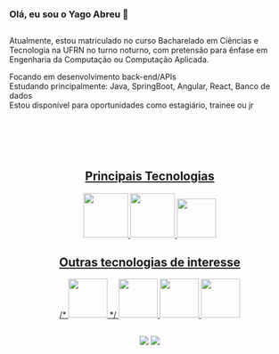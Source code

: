 ### Olá, eu sou o Yago Abreu 👋
##



<p>Atualmente, estou matriculado no curso Bacharelado em Ciências e Tecnologia na UFRN no turno noturno, com pretensão para ênfase em Engenharia da Computação ou Computação Aplicada.
 
 </p>
Focando  em desenvolvimento back-end/APIs <br>
Estudando principalmente: Java, SpringBoot, Angular, React, Banco de dados <br>
Estou disponível para oportunidades como estagiário, trainee ou jr<br>








<br><div align="center">
 
  <a href="https://github.com/YagoGabriel123">
   
  
 

  
 

    
 

  ##
 
   <div style="display-flex"><br>
    <h2>Principais Tecnologias</h2>
     <img  height ="80" width="80" src="https://cdn.jsdelivr.net/gh/devicons/devicon/icons/java/java-original-wordmark.svg" />
   <img height ="80" width="80" src="https://cdn.jsdelivr.net/gh/devicons/devicon/icons/spring/spring-original-wordmark.svg" />
    <img height ="70" width="70" src="https://camo.githubusercontent.com/0eb89e334c0fcb00fe9c7c6fd8fb2e24d8c6b12f0460433161b03b84c45d79dc/68747470733a2f2f692e696d6775722e636f6d2f3777757874444c2e706e67" />
   
     
    
  </div>
  
   
   ##
   
   
   <h2>Outras tecnologias de interesse</h2>
   
 
  /* <img height ="70" width="70" src="https://angular.io/assets/images/logos/angularjs/AngularJS-Shield.svg" /> */
   <img height ="70" width="70" src="https://upload.wikimedia.org/wikipedia/commons/a/a7/React-icon.svg" />
       <img height ="70" width="70"  src="https://cdn.jsdelivr.net/gh/devicons/devicon/icons/python/python-original-wordmark.svg" />
  <img height ="70" width="70" src="https://cdn.jsdelivr.net/gh/devicons/devicon/icons/postgresql/postgresql-original-wordmark.svg" />
       
   
  


 ##   



  

 <a href="" target="_blank">
  <a href = "mailto:yagog4briel@gmail.com"><img src="https://img.shields.io/badge/-Gmail-%23333?style=for-the-badge&logo=gmail&logoColor=white" target="_blank"></a>
  <a href="https://www.linkedin.com/in/yago-abreu-510564134/" target="_blank"><img src="https://img.shields.io/badge/-LinkedIn-%230077B5?style=for-the-badge&logo=linkedin&logoColor=white" target="_blank"></a> 
 

 
</div>
